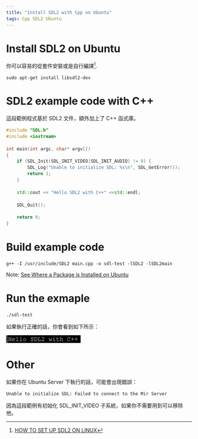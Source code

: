 ```yaml
---
title: "Install SDL2 with Cpp on Ubuntu"
tags: Cpp SDL2 Ubuntu
---
```


# Install SDL2 on Ubuntu

你可以容易的從套件安裝或是自行編譯[^1].

[^1]: [HOW TO SET UP SDL2 ON LINUX](http://gigi.nullneuron.net/gigilabs/how-to-set-up-sdl2-on-linux/)

```shell
sudo apt-get install libsdl2-dev
```

# SDL2 example code with C++

這段範例程式基於 SDL2 文件，額外加上了 C++ 函式庫。

[^2]: [SDL2 document - SDL_Init](https://wiki.libsdl.org/SDL_Init)

```cpp
#include "SDL.h"
#include <iostream>

int main(int argc, char* argv[])
{
    if (SDL_Init(SDL_INIT_VIDEO|SDL_INIT_AUDIO) != 0) {
        SDL_Log("Unable to initialize SDL: %s\n", SDL_GetError());
        return 1;
    }

    std::cout << "Hello SDL2 with C++" <<std::endl;

    SDL_Quit();

    return 0;
}
```

# Build example code

```shell
g++ -I /usr/include/SDL2 main.cpp -o sdl-test -lSDL2 -lSDL2main
```

Note: [See Where a Package is Installed on Ubuntu](https://www.howtogeek.com/howto/ubuntu/see-where-a-package-is-installed-on-ubuntu/)

# Run the exmaple

```shell
./sdl-test
```

如果執行正確的話，你會看到如下所示：

![demo image](/assets/images/2017-04-03-install-sdl2-and-build-example-with-c++-on-ubuntu/demo.png)

# Other

如果你在 Ubuntu Server 下執行的話，可能會出現錯誤：

```
Unable to initialize SDL: Failed to connect to the Mir Server
```

因為這段範例有初始化 SDL_INIT_VIDEO 子系統，如果你不需要用到可以移除他。